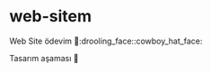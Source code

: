 # web-sitem

<p> Web Site ödevim  🥱:drooling_face::cowboy_hat_face: </p>
<p> Tasarım aşaması  📖 </p>
